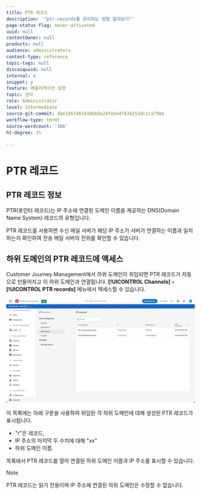 ```yaml
---
title: PTR 레코드
description: '"ptr-records를 관리하는 방법 알아보기"'
page-status-flag: never-activated
uuid: null
contentOwner: null
products: null
audience: administrators
content-type: reference
topic-tags: null
discoiquuid: null
internal: n
snippet: y
feature: 애플리케이션 설정
topic: 관리
role: Administrator
level: Intermediate
source-git-commit: 4be1d6f4034a0bb0a24fe5e4f634253dc1ca798e
workflow-type: tm+mt
source-wordcount: '166'
ht-degree: 1%

---
```



# PTR 레코드

## PTR 레코드 정보

PTR(포인터 레코드)는 IP 주소에 연결된 도메인 이름을 제공하는 DNS(Domain Name System) 레코드의 유형입니다.

PTR 레코드를 사용하면 수신 메일 서버가 해당 IP 주소가 서버가 연결하는 이름과 일치하는지 확인하여 전송 메일 서버의 진위를 확인할 수 있습니다.

## 하위 도메인의 PTR 레코드에 액세스

Customer Journey Management에서 하위 도메인이 위임되면 PTR 레코드가 자동으로 만들어지고 이 하위 도메인과 연결됩니다. **[!UICONTROL Channels]** `>` **[!UICONTROL PTR records]** 메뉴에서 액세스할 수 있습니다.

![](../assets/ptr-records.png)

이 목록에는 아래 구문을 사용하여 위임된 각 하위 도메인에 대해 생성된 PTR 레코드가 표시됩니다.

* &quot;r&quot;은 레코드,
* IP 주소의 마지막 두 수치에 대해 &quot;xx&quot;
* 하위 도메인 이름.

목록에서 PTR 레코드를 열어 연결된 하위 도메인 이름과 IP 주소를 표시할 수 있습니다.

>[!NOTE]
>
>PTR 레코드는 읽기 전용이며 IP 주소에 연결된 하위 도메인은 수정할 수 없습니다.
